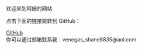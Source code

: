 欢迎来到阿姆的网站
<html>
<head>
    <title>跳转到 GitHub</title>
</head>
<body>
    <p>点击下面的链接跳转到 GitHub：</p>
    <a href="https://github.com/">GitHub</a>
    <p1> <br>你可以通过邮箱联系我：venegas_shane8835@aol.com </p1>
</body>
</html>
